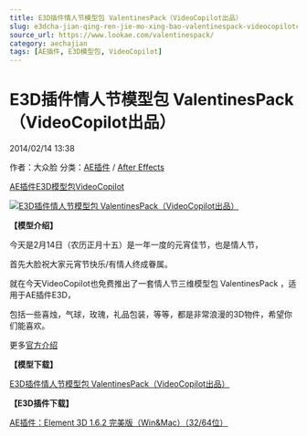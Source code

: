 ```yaml
---
title: E3D插件情人节模型包 ValentinesPack（VideoCopilot出品）
slug: e3dcha-jian-qing-ren-jie-mo-xing-bao-valentinespack-videocopilotchu-pin
source_url: https://www.lookae.com/valentinespack/
category: aechajian
tags: [AE插件, E3D模型包, VideoCopilot]
---
```

# E3D插件情人节模型包 ValentinesPack（VideoCopilot出品）

2014/02/14 13:38

作者：大众脸
分类：[AE插件](https://www.lookae.com/after-effects/aechajian/) / [After Effects](https://www.lookae.com/after-effects/)

[AE插件](https://www.lookae.com/tag/ae%e6%8f%92%e4%bb%b6/)[E3D模型包](https://www.lookae.com/tag/e3d%e6%a8%a1%e5%9e%8b%e5%8c%85/)[VideoCopilot](https://www.lookae.com/tag/videocopilot/)

[![E3D插件情人节模型包 ValentinesPack（VideoCopilot出品）](https://www.lookae.com/wp-content/uploads/2014/02/ValentinesPack.jpg "E3D插件情人节模型包 ValentinesPack（VideoCopilot出品）-LookAE.com")](https://www.lookae.com/wp-content/uploads/2014/02/ValentinesPack.jpg)

**【模型介绍】**

今天是2月14日（农历正月十五）是一年一度的元宵佳节，也是情人节，

首先大脸祝大家元宵节快乐/有情人终成眷属。

就在今天VideoCopilot也免费推出了一套情人节三维模型包 ValentinesPack ，适用于AE插件E3D，

包括一些喜烛，气球，玫瑰，礼品包装，等等，都是非常浪漫的3D物件，希望你们能喜欢。

更多[官方介绍](http://www.videocopilot.net/blog/2014/02/free-valentines-day-pack/)

**【模型下载】**

[E3D插件情人节模型包 ValentinesPack（VideoCopilot出品）](https://www.400gb.com/file/57283528)

**【E3D插件下载】**

[AE插件：Element 3D 1.6.2 完美版（Win&Mac）（32/64位）](https://www.lookae.com/e3d-162/)
